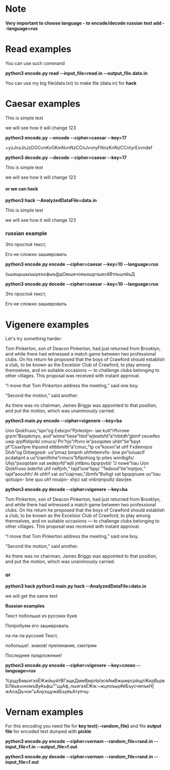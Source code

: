 # Note

**Very important to choose language - to encode/decode russian text add --language=rus**


# Read examples

You can use such command

**python3 encode.py read --input_file=read.in --output_file.data.in**

You can use my big file(data.txt) to make file (data.in) for **hack**


# Caesar examples

This is simple text

we will see how it will change 123

**python3 encode.py --encode --cipher=caesar --key=17**

+yzJnzJnJzDGCvnKvOKmNvnNzCCnJvvnyFNnzKnNzCCntyrExvndef

**python3 decode.py --decode --cipher=caesar --key=17**

This is simple text

we will see how it will change 123

#### or we can hack

**python3 hack --AnalyzedDataFile=data.in**

This is simple text

we will see how it will change 123


### russian example 

Это простой текст,

Его не сложно зашивровать

**python3 encode.py encode --cipher=caesar --key=10 --language=rus**

(ъшещьшыъшуеъофыъ@дОмшечоеыхшрчшесйВтльшлйъД

**python3 encode.py decode --cipher=caesar --key=10 --language=rus**


Это простой текст,

Его не сложно зашивровать



# Vigenere examples
Let's try something harder:

Tom Pinkerton, son of Deacon Pinkerton, had just returned from Brooklyn,
and while there had witnessed a match game between two professional
clubs. On his return he proposed that the boys of Crawford should
establish a club, to be known as the Excelsior Club of Crawford, to play
among themselves, and on suitable occasions — to challenge clubs belonging
to other villages. This proposal was received with instant approval.

“I move that Tom Pinkerton address the meeting,” said one boy.

“Second the motion,” said another.

As there was no chairman, James Briggs was appointed to that position,
and put the motion, which was unanimously carried.


**python3 main.py encode --cipher=vigenere --key=ba**

Uon Qiokfruoo,”spn”og Eebcpn”Pjnlestpn- iae kutt”rftvroee grpm”Bsopkmyo, aod”wiime”tiese”hbd”wjtoetsfd”a”mbtdh”gbmf ceuwfeo uwp qrpffstipnbl cmucs/ Pn”hjs”rftvro ie”psoqotee uhbt”tie”bpyt pf”Csaxfpre thpumd ettbbmith”a”cmuc,”tp ce”kooxn”at uhf Fxdemsjos Dlvb”og Drbwgosd- uo”pmaz
bmpnh uhfmtemvfs- bne pn”sviuaclf pcdatipnt a uo”ciamlfnhe”cmucs”bflpnhiog tp pties wimlbgfs/ Uhjs”psoqotam xat sedejvfd”wjti jnttbnu bpqrpvbl/
 “J nowe”tiau Uon Qiokfruoo bderfst uhf neftjnh,“ tajd”ooe”bpy/
 “Tedood”tie”mptjoo,“ tajd”aoouhfr/
 At uhfrf xat oo”ciajrnao,”Jbmfs”Bsihgt xat bpqojnuee uo”tiau qotiuipn-
bne quu uhf nouipn- xhjci xat vnbnjmputlz dasrjee.

**python3 encode.py decode --cipher=vigenere --key=ba**

Tom Pinkerton, son of Deacon Pinkerton, had just returned from Brooklyn,
and while there had witnessed a match game between two professional
clubs. On his return he proposed that the boys of Crawford should
establish a club, to be known as the Excelsior Club of Crawford, to play
among themselves, and on suitable occasions — to challenge clubs belonging
to other villages. This proposal was received with instant approval.

“I move that Tom Pinkerton address the meeting,” said one boy.

“Second the motion,” said another.

As there was no chairman, James Briggs was appointed to that position,
and put the motion, which was unanimously carried.


### or

**python3 hack python3 main.py hack --AnalyzedDataFile=data.in**

we will get the same text

**Russian examples**

Текст побольше из русских букв

Попробуем его зашивровать

ла-ла-ла русский Текст,

побольше!. знаков! препинания, смотрим

Последнее предложение!

**python3 encode.py encode --cipher=vigenere --key=слово --language=rus**

%рщуБмыэгээЁЖжйьуйтВГэщкДммВмрлЫэсяАмВжымрсрйщлЖкрВьрвБЛёьв`эл`номъВуАъфш“"ццАф_лыэгээЁЖж:~жцпоъьр#йБъусчялъкН|жАоэДъчои"ьАнухщужйБъуёьАтупчц-



# Vernam examples
For this encoding you need file for **key text(--random_file)** 
and file **output file** for encoded text dumped with **pickle** 

**python3 encode.py encode --cipher=vernam --random_file=rand.in --input_file=f.in --output_file=f.out**

**python3 encode.py decode --cipher=vernam --random_file=rand.in --input_file=f.out**

